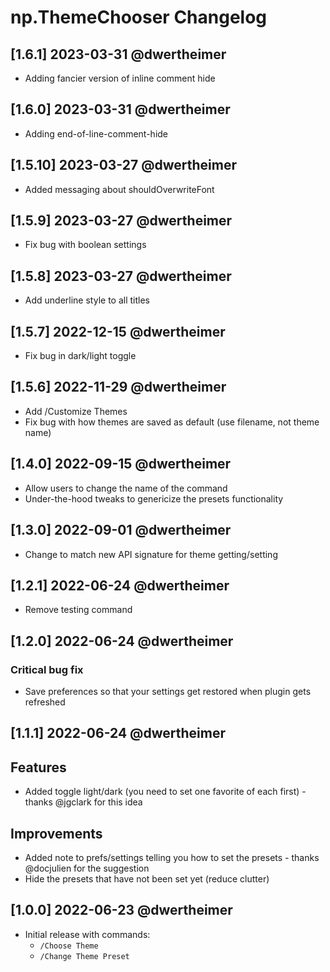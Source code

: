 # np.ThemeChooser Changelog

## [1.6.1] 2023-03-31 @dwertheimer

- Adding fancier version of inline comment hide

## [1.6.0] 2023-03-31 @dwertheimer

- Adding end-of-line-comment-hide

## [1.5.10] 2023-03-27 @dwertheimer

- Added messaging about shouldOverwriteFont

## [1.5.9] 2023-03-27 @dwertheimer

- Fix bug with boolean settings

## [1.5.8] 2023-03-27 @dwertheimer

- Add underline style to all titles

## [1.5.7] 2022-12-15 @dwertheimer

- Fix bug in dark/light toggle

## [1.5.6] 2022-11-29 @dwertheimer

- Add /Customize Themes
- Fix bug with how themes are saved as default (use filename, not theme name)

## [1.4.0] 2022-09-15 @dwertheimer

- Allow users to change the name of the command
- Under-the-hood tweaks to genericize the presets functionality

## [1.3.0] 2022-09-01 @dwertheimer

- Change to match new API signature for theme getting/setting

## [1.2.1] 2022-06-24 @dwertheimer

- Remove testing command

## [1.2.0] 2022-06-24 @dwertheimer

### Critical bug fix

- Save preferences so that your settings get restored when plugin gets refreshed

## [1.1.1] 2022-06-24 @dwertheimer

## Features

- Added toggle light/dark (you need to set one favorite of each first) - thanks @jgclark for this idea

## Improvements

- Added note to prefs/settings telling you how to set the presets - thanks @docjulien for the suggestion
- Hide the presets that have not been set yet (reduce clutter)

## [1.0.0] 2022-06-23 @dwertheimer

- Initial release with commands:
  - `/Choose Theme`
  - `/Change Theme Preset`
